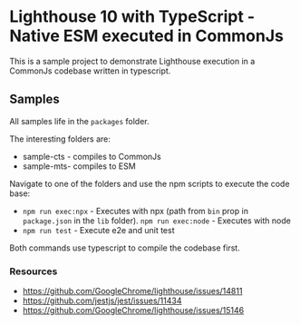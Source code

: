 # Lighthouse 10 with TypeScript - Native ESM executed in CommonJs

This is a sample project to demonstrate Lighthouse execution in a CommonJs codebase written in typescript. 

## Samples

All samples life in the `packages` folder. 

The interesting folders are:
- sample-cts - compiles to CommonJs
- sample-mts- compiles to ESM

Navigate to one of the folders and use the npm scripts to execute the code base:
- `npm run exec:npx` - Executes with npx (path from `bin` prop in `package.json` in the `lib` folder).
  `npm run exec:node` - Executes with node
- `npm run test` - Execute e2e and unit test

Both commands use typescript to compile the codebase first.


### Resources

- https://github.com/GoogleChrome/lighthouse/issues/14811
- https://github.com/jestjs/jest/issues/11434
- https://github.com/GoogleChrome/lighthouse/issues/15146
